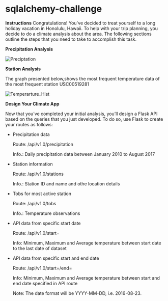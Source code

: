 # sqlalchemy-challenge
**Instructions**
Congratulations! You've decided to treat yourself to a long holiday vacation in Honolulu, Hawaii. To help with your trip planning, you decide to do a climate analysis about the area. The following sections outline the steps that you need to take to accomplish this task.

**Precipitation Analysis**

![Preciptation](https://user-images.githubusercontent.com/112193116/203108144-6325e18f-9b16-4a70-8790-d4c92f2479cb.png)

**Station Analysis**

The graph presented below,shows the most frequent temperature data of the most frequent station USC00519281 

![Temperarture_Hist](https://user-images.githubusercontent.com/112193116/203108164-6cb689df-6b5f-4e14-b18d-84a86dde8ea4.png)

**Design Your Climate App**

Now that you’ve completed your initial analysis, you’ll design a Flask API based on the queries that you just developed. To do so, use Flask to create your routes as follows:

* Precipitation data

    Route: /api/v1.0/precipitation

    Info.: Daily precipitation data between January 2010 to August 2017

* Station information

    Route: /api/v1.0/stations

    Info.: Station ID and name and othe location details

* Tobs for most active station

    Route: /api/v1.0/tobs

    Info.: Temperature observations

* API data from specific start date

    Route: /api/v1.0/start=

    Info: Minimum, Maximum and Average temperature between start date to the last date of dataset

* API data from specific start and end date

    Route: /api/v1.0/start=/end=

    Info: Minimum, Maximum and Average temperature between start and end date specified in API route

  Note: The date format will be YYYY-MM-DD, i.e. 2016-08-23.
